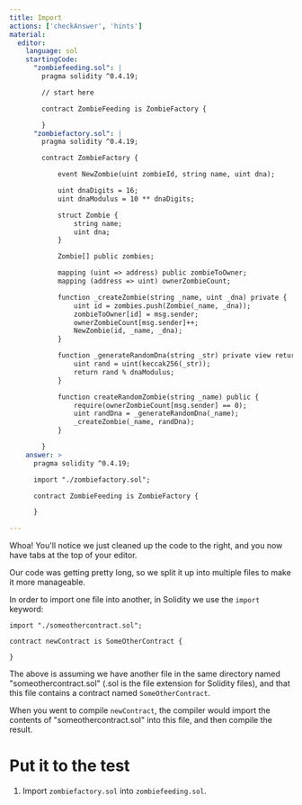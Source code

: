 ```yaml
---
title: Import
actions: ['checkAnswer', 'hints']
material:
  editor:
    language: sol
    startingCode:
      "zombiefeeding.sol": |
        pragma solidity ^0.4.19;

        // start here

        contract ZombieFeeding is ZombieFactory {

        }
      "zombiefactory.sol": |
        pragma solidity ^0.4.19;

        contract ZombieFactory {

            event NewZombie(uint zombieId, string name, uint dna);

            uint dnaDigits = 16;
            uint dnaModulus = 10 ** dnaDigits;

            struct Zombie {
                string name;
                uint dna;
            }

            Zombie[] public zombies;

            mapping (uint => address) public zombieToOwner;
            mapping (address => uint) ownerZombieCount;

            function _createZombie(string _name, uint _dna) private {
                uint id = zombies.push(Zombie(_name, _dna));
                zombieToOwner[id] = msg.sender;
                ownerZombieCount[msg.sender]++;
                NewZombie(id, _name, _dna);
            }

            function _generateRandomDna(string _str) private view returns (uint) {
                uint rand = uint(keccak256(_str));
                return rand % dnaModulus;
            }

            function createRandomZombie(string _name) public {
                require(ownerZombieCount[msg.sender] == 0);
                uint randDna = _generateRandomDna(_name);
                _createZombie(_name, randDna);
            }

        }
    answer: >
      pragma solidity ^0.4.19;

      import "./zombiefactory.sol";

      contract ZombieFeeding is ZombieFactory {

      }

---
```


Whoa! You'll notice we just cleaned up the code to the right, and you now have tabs at the top of your editor.

Our code was getting pretty long, so we split it up into multiple files to make it more manageable.

In order to import one file into another, in Solidity we use the `import` keyword:

```
import "./someothercontract.sol";

contract newContract is SomeOtherContract {

}
```

The above is assuming we have another file in the same directory named "someothercontract.sol" (.sol is the file extension for Solidity files), and that this file contains a contract named `SomeOtherContract`.

When you went to compile `newContract`, the compiler would import the contents of "someothercontract.sol" into this file, and then compile the result.

# Put it to the test

1. Import `zombiefactory.sol` into `zombiefeeding.sol`. 

